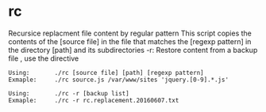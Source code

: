 # rc
Recursice replacment file content by regular pattern
	This script copies the contents of the [source file] in the file 
	that matches the [regexp pattern] in the directory [path] and its subdirectories
	-r: Restore content from a backup file , use the directive

	Using:	 	 ./rc [source file] [path] [regexp pattern]
	Exmaple:	 ./rc source.js /var/www/sites 'jquery.[0-9].*.js'

	Using:		 ./rc -r [backup list]
	Exmaple:	 ./rc -r rc.replacement.20160607.txt
